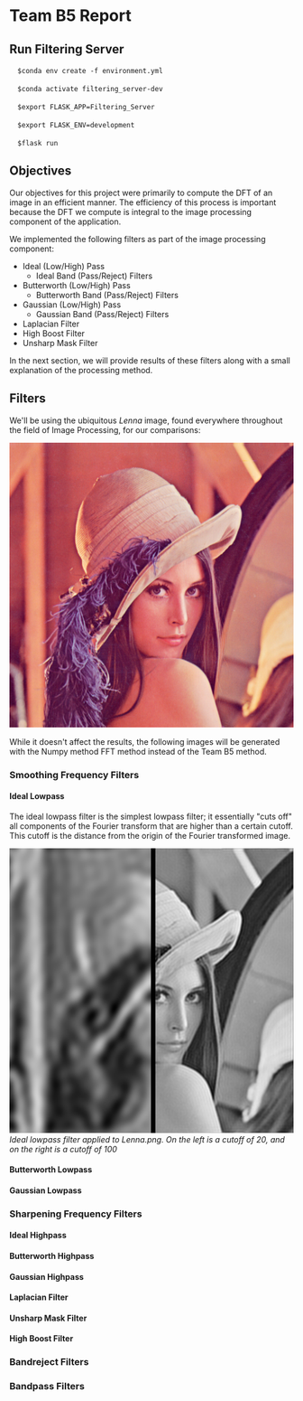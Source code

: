 # Team B5 Report


## Run Filtering Server
```
  $conda env create -f environment.yml

  $conda activate filtering_server-dev

  $export FLASK_APP=Filtering_Server

  $export FLASK_ENV=development

  $flask run
```

## Objectives
Our objectives for this project were primarily to compute the DFT of an image in an efficient manner. The efficiency of this process is important because the DFT we compute is integral to the image processing component of the application.

We implemented the following filters as part of the image processing component:
* Ideal (Low/High) Pass
  * Ideal Band (Pass/Reject) Filters
* Butterworth (Low/High) Pass
  * Butterworth Band (Pass/Reject) Filters
* Gaussian (Low/High) Pass
  * Gaussian Band (Pass/Reject) Filters
* Laplacian Filter
* High Boost Filter
* Unsharp Mask Filter

In the next section, we will provide results of these filters along with a small explanation of the processing method.

## Filters

We'll be using the ubiquitous *Lenna* image, found everywhere throughout the field of Image Processing, for our comparisons:

![Lenna](report/images/Lenna.png)

While it doesn't affect the results, the following images will be generated with the Numpy method FFT method instead of the Team B5 method.

### Smoothing Frequency Filters

#### Ideal Lowpass
The ideal lowpass filter is the simplest lowpass filter; it essentially "cuts off" all components of the Fourier transform that are higher than a certain cutoff. This cutoff is the distance from the origin of the Fourier transformed image.

![Lenna | Ideal Lowpass Filter with cutoff of 20 versus a cutoff of 100](report/images/Lenna_ilp_20v100.png)
*Ideal lowpass filter applied to Lenna.png. On the left is a cutoff of 20, and on the right is a cutoff of 100*

#### Butterworth Lowpass


#### Gaussian Lowpass


### Sharpening Frequency Filters

#### Ideal Highpass


#### Butterworth Highpass


#### Gaussian Highpass


#### Laplacian Filter


#### Unsharp Mask Filter


#### High Boost Filter


### Bandreject Filters


### Bandpass Filters
